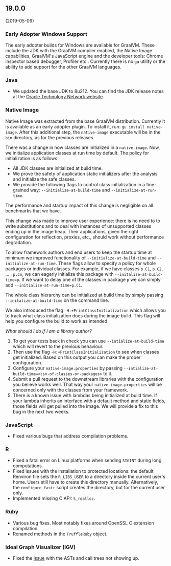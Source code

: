 ## 19.0.0
(2019-05-09)

### Early Adopter Windows Support
The early adopter builds for Windows are available for GraalVM. These include
the JDK with the GraalVM compiler enabled, the Native Image capabilities,
GraalVM's JavaScript engine and the developer tools: Chrome inspector based
debugger, Profiler etc.. Currently there is no `gu` utility or the ability to
add support for the other GraalVM languages.

### Java

* We updated the base JDK to 8u212. You can find the JDK release notes at the [Oracle Technology Network website](https://www.oracle.com/technetwork/java/javase/8u212-relnotes-5292913.html).

### Native Image

Native Image was extracted from the base GraalVM distribution. Currently it is
available as an early adopter plugin. To install it, run: `gu install
native-image`. After this additional step, the `native-image` executable will be
in the `bin` directory, as for the previous releases.

There was a change in how classes are initialized in a `native-image`. Now, we initialize application classes at run time by default. The policy for initialization is as follows:
* All JDK classes are initialized at build time.
* We prove the safety of application static initializers after the analysis and initialize the safe classes.
* We provide the following flags to control class initialization in a fine-grained way: `--initialize-at-build-time` and `--initialize-at-run-time`.

The performance and startup impact of this change is negligible on all benchmarks that we have.

This change was made to improve user experience: there is no need to
to write substitutions and to deal with instances of unsupported
classes ending up in the image heap. Their applications, given the right
configuration for reflection, proxies, etc., should work without performance
degradation.

To allow framework authors and end users to keep the startup time at minimum we
improved functionality of `--initialize-at-build-time` and
`--initialize-at-run-time`. These flags allow to specify a policy for whole
packages or individual classes. For example, if we have classes `p.C1`, `p.C2`,
… , `p.Cn`, we can eagerly initialize this package with
`--initalize-at-build-time=p`. If we want to delay one of the classes in package
`p` we can simply add `--initialize-at-run-time=p.C1`.

The whole class hierarchy can be initialized at build time by simply passing `--initalize-at-build-time` on the command line.  

We also introduced the flag `-H:+PrintClassInitialization` which allows you to track what class initialization does during the image build. This flag will help you configure the build to work as intended.

_What should I do if I am a library author?_
1. To get your tests back in check you can use `--intialize-at-build-time` which will revert to the previous behaviour.
2. Then use the flag `-H:+PrintClassInitialization` to see when classes get initialized. Based on this output you can make the proper configuration.
3. Configure your `native-image.properties` by passing `--intialize-at-build-time=<csv-of-classes-or-packages>` to it.
4. Submit a pull request to the downstream libraries with the configuration you believe works well. That way your `native-image.properties` will be concerned only with the classes from your framework.
5. There is a known issue with lambdas being initialized at build time. If your lambda inherits an interface with a default method and static fields, those fields will get pulled into the image. We will provide a fix to this bug in the next two weeks.

### JavaScript

* Fixed various bugs that address compilation problems.

### R

* Fixed a fatal error on Linux platforms when sending `SIGINT` during long computations.
* Fixed issues with the installation to protected locations: the default Renviron file sets the `R_LIBS_USER` to a directory inside the current user's home. Users still have to create this directory manually. Alternatively, the `configure_fastr` script creates the directory, but for the current user only.
* Implemented missing C API: `S_realloc`.

### Ruby

* Various bug fixes. Most notably fixes around OpenSSL C extension compilation.
* Renamed methods in the `TruffleRuby` object.

### Ideal Graph Visualizer (IGV)
* Fixed the [issue](https://github.com/oracle/graal/issues/1248) with the ASTs and call trees not showing up.
